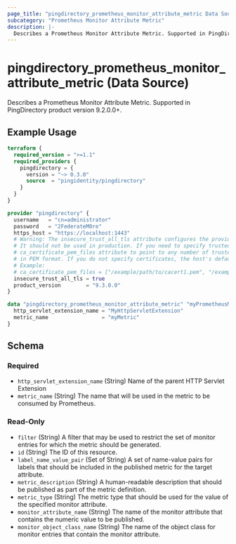 ```yaml
---
page_title: "pingdirectory_prometheus_monitor_attribute_metric Data Source - terraform-provider-pingdirectory"
subcategory: "Prometheus Monitor Attribute Metric"
description: |-
  Describes a Prometheus Monitor Attribute Metric. Supported in PingDirectory product version 9.2.0.0+.
---
```


# pingdirectory_prometheus_monitor_attribute_metric (Data Source)

Describes a Prometheus Monitor Attribute Metric. Supported in PingDirectory product version 9.2.0.0+.

## Example Usage

```terraform
terraform {
  required_version = ">=1.1"
  required_providers {
    pingdirectory = {
      version = "~> 0.3.0"
      source  = "pingidentity/pingdirectory"
    }
  }
}

provider "pingdirectory" {
  username   = "cn=administrator"
  password   = "2FederateM0re"
  https_host = "https://localhost:1443"
  # Warning: The insecure_trust_all_tls attribute configures the provider to trust any certificate presented by the PingDirectory server.
  # It should not be used in production. If you need to specify trusted CA certificates, use the
  # ca_certificate_pem_files attribute to point to any number of trusted CA certificate files
  # in PEM format. If you do not specify certificates, the host's default root CA set will be used.
  # Example:
  # ca_certificate_pem_files = ["/example/path/to/cacert1.pem", "/example/path/to/cacert2.pem"]
  insecure_trust_all_tls = true
  product_version        = "9.3.0.0"
}

data "pingdirectory_prometheus_monitor_attribute_metric" "myPrometheusMonitorAttributeMetric" {
  http_servlet_extension_name = "MyHttpServletExtension"
  metric_name                 = "myMetric"
}
```

<!-- schema generated by tfplugindocs -->
## Schema

### Required

- `http_servlet_extension_name` (String) Name of the parent HTTP Servlet Extension
- `metric_name` (String) The name that will be used in the metric to be consumed by Prometheus.

### Read-Only

- `filter` (String) A filter that may be used to restrict the set of monitor entries for which the metric should be generated.
- `id` (String) The ID of this resource.
- `label_name_value_pair` (Set of String) A set of name-value pairs for labels that should be included in the published metric for the target attribute.
- `metric_description` (String) A human-readable description that should be published as part of the metric definition.
- `metric_type` (String) The metric type that should be used for the value of the specified monitor attribute.
- `monitor_attribute_name` (String) The name of the monitor attribute that contains the numeric value to be published.
- `monitor_object_class_name` (String) The name of the object class for monitor entries that contain the monitor attribute.

